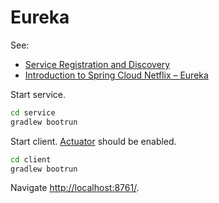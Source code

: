# Eureka

See:

* [Service Registration and Discovery](https://spring.io/guides/gs/service-registration-and-discovery/#scratch)
* [Introduction to Spring Cloud Netflix – Eureka](http://www.baeldung.com/spring-cloud-netflix-eureka)

Start service.

```bash
cd service
gradlew bootrun
```

Start client. [Actuator](http://www.baeldung.com/spring-boot-actuators) should be enabled.

```bash
cd client
gradlew bootrun
```

Navigate [http://localhost:8761/](http://localhost:8761/).
